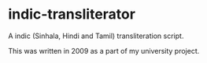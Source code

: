 # indic-transliterator
A indic (Sinhala, Hindi and Tamil) transliteration script.

This was written in 2009 as a part of my university project.
